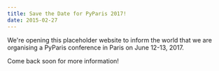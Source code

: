```yaml
---
title: Save the Date for PyParis 2017!
date: 2015-02-27
---
```


We're opening this placeholder website to inform the world that
we are organising a PyParis conference in Paris on June 12-13, 2017.

Come back soon for more information!
